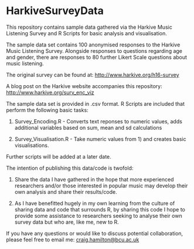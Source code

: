 # HarkiveSurveyData

This repository contains sample data gathered via the Harkive Music Listening Survey and R Scripts for basic analysis and visualisation.

The sample data set contains 100 anonymised responses to the Harkive Music Listening Survey. Alongside responses to questions regarding age and gender, there are responses to 80 further Likert Scale questions about music listening. 

The original survey can be found at: http://www.harkive.org/h16-survey

A blog post on the Harkive website accompanies this repository: http://www.harkive.org/surv_enc_viz

The sample data set is provided in .csv format. R Scripts are included that perform the following basic tasks:

1)  Survey_Encoding.R - Converts text reponses to numeric values, adds additional variables based on sum, mean and sd calculations 

2)  Survey_Visualisation.R  -  Take numeric values from  1) and creates basic visualisations. 

Further scripts will be added at a later date. 

The intention of publishing this data/code is twofold:

1) Share the data I have gathered in the hope that more experienced researchers and/or those interested in popular music may develop their own analysis and share their results/code.  

2) As I have benefitted hugely in my own learning from the culture of sharing data and code that surrounds R, by sharing this code I hope to provide some assistance to researchers seeking to analyse their own survey data but who are, like me, new to R. 

If you have any questions or would like to discuss potential collaboration, please feel free to email me: craig.hamilton@bcu.ac.uk 

